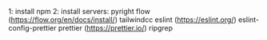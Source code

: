 

1: install npm
2: install servers: 
    pyright
    flow  (https://flow.org/en/docs/install/)
    tailwindcc
    eslint (https://eslint.org/)
        eslint-config-prettier
    prettier (https://prettier.io/)
    ripgrep
